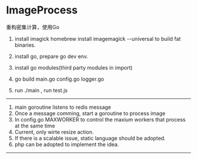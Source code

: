 # ImageProcess
重构密集计算，使用Go

1. install imagick
homebrew install imagemagick --universal    to build fat binaries.

2. install go, prepare go dev env.

3. install go modules(third party modules in import)

4. go build main.go config.go logger.go

5. run ./main , run test.js 

---------------------------------------------------------------------------------
1. main goroutine listens to redis message
2. Once a message comming, start a goroutine to process image
3. In config.go MAXWORKER to control the maxium workers that process at the same time
4. Current, only wirte resize action. 
5. If there is a scalable issue, static language should be adopted. 
6. php can be adopted to implement the idea.
---------------------------------------------------------------------------------
